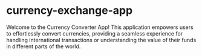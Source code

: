 # currency-exchange-app

Welcome to the Currency Converter App! This application empowers users to effortlessly convert currencies, providing a seamless experience for handling international transactions or understanding the value of their funds in different parts of the world.
